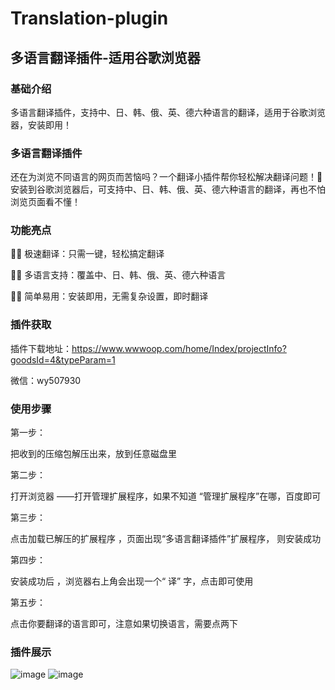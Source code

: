 # Translation-plugin
## 多语言翻译插件-适用谷歌浏览器
### 基础介绍
多语言翻译插件，支持中、日、韩、俄、英、德六种语言的翻译，适用于谷歌浏览器，安装即用！

### 多语言翻译插件
还在为浏览不同语言的网页而苦恼吗？一个翻译小插件帮你轻松解决翻译问题！🚀 安装到谷歌浏览器后，可支持中、日、韩、俄、英、德六种语言的翻译，再也不怕浏览页面看不懂！

### 功能亮点

🌟 极速翻译：只需一键，轻松搞定翻译

🌟 多语言支持：覆盖中、日、韩、俄、英、德六种语言

🌟 简单易用：安装即用，无需复杂设置，即时翻译

### 插件获取

插件下载地址：https://www.wwwoop.com/home/Index/projectInfo?goodsId=4&typeParam=1

微信：wy507930

### 使用步骤

第一步：

把收到的压缩包解压出来，放到任意磁盘里

第二步：

打开浏览器 ——打开管理扩展程序，如果不知道 “管理扩展程序”在哪，百度即可

第三步：

点击加载已解压的扩展程序 ，页面出现“多语言翻译插件”扩展程序， 则安装成功

第四步：

安装成功后 ，浏览器右上角会出现一个“ 译” 字，点击即可使用

第五步：

点击你要翻译的语言即可，注意如果切换语言，需要点两下

### 插件展示
![image](https://github.com/user-attachments/assets/ef491dbc-6606-49fb-afae-032a3e0772e6)
![image](https://github.com/user-attachments/assets/f919c46a-99d3-4b54-8b7c-e00dcbbda207)
